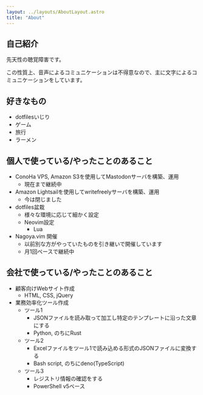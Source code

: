 ```yaml
---
layout: ../layouts/AboutLayout.astro
title: "About"
---
```


## 自己紹介

先天性の聴覚障害です。

この性質上、音声によるコミュニケーションは不得意なので、主に文字によるコミュニケーションをしています。

## 好きなもの

- dotfilesいじり
- ゲーム
- 旅行
- ラーメン

## 個人で使っている/やったことのあること

- ConoHa VPS, Amazon S3を使用してMastodonサーバを構築、運用
    - 現在まで継続中
- Amazon Lightsailを使用してwritefreelyサーバを構築、運用
    - 今は閉じました
- dotfiles盆栽
    - 様々な環境に応じて細かく設定
    - Neovim設定
        - Lua
- Nagoya.vim 開催
    - 以前別な方がやっていたものを引き継いで開催しています
    - 月1回ペースで継続中

## 会社で使っている/やったことのあること

- 顧客向けWebサイト作成
    - HTML, CSS, jQuery
- 業務効率化ツール作成
    - ツール1
        - JSONファイルを読み取って加工し特定のテンプレートに沿った文章にする
        - Python, のちにRust
    - ツール2
        - Excelファイルをツール1で読み込める形式のJSONファイルに変換する
        - Bash script, のちにdeno(TypeScript)
    - ツール3
        - レジストリ情報の確認をする
        - PowerShell v5ベース
